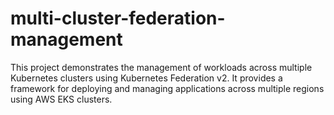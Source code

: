 # multi-cluster-federation-management
This project demonstrates the management of workloads across multiple Kubernetes clusters using Kubernetes Federation v2. It provides a framework for deploying and managing applications across multiple regions using AWS EKS clusters.
